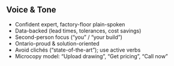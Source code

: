 ## Voice & Tone
- Confident expert, factory-floor plain-spoken
- Data-backed (lead times, tolerances, cost savings)
- Second-person focus (“you” / “your build”)
- Ontario-proud & solution-oriented
- Avoid clichés (“state-of-the-art”); use active verbs
- Microcopy model: “Upload drawing”, “Get pricing”, “Call now”